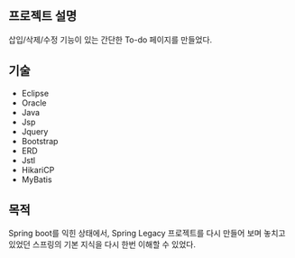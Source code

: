 ## 프로젝트 설명
삽입/삭제/수정 기능이 있는 간단한 To-do 페이지를 만들었다.

## 기술
- Eclipse
- Oracle
- Java
- Jsp
- Jquery
- Bootstrap
- ERD
- Jstl
- HikariCP
- MyBatis
  

## 목적
Spring boot를 익힌 상태에서, Spring Legacy 프로젝트를 다시 만들어 보며 놓치고 있었던 스프링의 기본 지식을 다시 한번 이해할 수 있었다.
